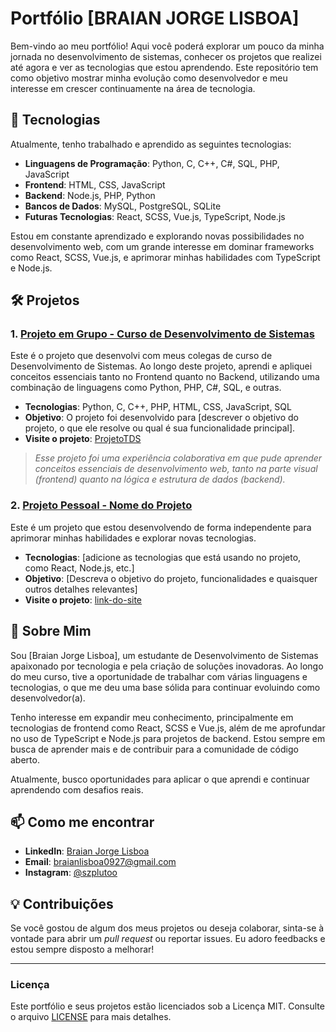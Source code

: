 # Portfólio [BRAIAN JORGE LISBOA]

Bem-vindo ao meu portfólio! Aqui você poderá explorar um pouco da minha jornada no desenvolvimento de sistemas, conhecer os projetos que realizei até agora e ver as tecnologias que estou aprendendo. Este repositório tem como objetivo mostrar minha evolução como desenvolvedor e meu interesse em crescer continuamente na área de tecnologia.

## 🚀 Tecnologias

Atualmente, tenho trabalhado e aprendido as seguintes tecnologias:

- **Linguagens de Programação**: Python, C, C++, C#, SQL, PHP, JavaScript
- **Frontend**: HTML, CSS, JavaScript
- **Backend**: Node.js, PHP, Python
- **Bancos de Dados**: MySQL, PostgreSQL, SQLite
- **Futuras Tecnologias**: React, SCSS, Vue.js, TypeScript, Node.js

Estou em constante aprendizado e explorando novas possibilidades no desenvolvimento web, com um grande interesse em dominar frameworks como React, SCSS, Vue.js, e aprimorar minhas habilidades com TypeScript e Node.js.

## 🛠️ Projetos

### 1. **[Projeto em Grupo - Curso de Desenvolvimento de Sistemas](https://github.com/pluwyoo/ProjetoTDS.git)**

Este é o projeto que desenvolvi com meus colegas de curso de Desenvolvimento de Sistemas. Ao longo deste projeto, aprendi e apliquei conceitos essenciais tanto no Frontend quanto no Backend, utilizando uma combinação de linguagens como Python, PHP, C#, SQL, e outras.

- **Tecnologias**: Python, C, C++, PHP, HTML, CSS, JavaScript, SQL
- **Objetivo**: O projeto foi desenvolvido para [descrever o objetivo do projeto, o que ele resolve ou qual é sua funcionalidade principal].
- **Visite o projeto**: [ProjetoTDS](https://github.com/pluwyoo/ProjetoTDS.git)

> *Esse projeto foi uma experiência colaborativa em que pude aprender conceitos essenciais de desenvolvimento web, tanto na parte visual (frontend) quanto na lógica e estrutura de dados (backend).*

### 2. **[Projeto Pessoal - Nome do Projeto](link-do-projeto)**

Este é um projeto que estou desenvolvendo de forma independente para aprimorar minhas habilidades e explorar novas tecnologias.

- **Tecnologias**: [adicione as tecnologias que está usando no projeto, como React, Node.js, etc.]
- **Objetivo**: [Descreva o objetivo do projeto, funcionalidades e quaisquer outros detalhes relevantes]
- **Visite o projeto**: [link-do-site](link-do-site)

## 💼 Sobre Mim

Sou [Braian Jorge Lisboa], um estudante de Desenvolvimento de Sistemas apaixonado por tecnologia e pela criação de soluções inovadoras. Ao longo do meu curso, tive a oportunidade de trabalhar com várias linguagens e tecnologias, o que me deu uma base sólida para continuar evoluindo como desenvolvedor(a).

Tenho interesse em expandir meu conhecimento, principalmente em tecnologias de frontend como React, SCSS e Vue.js, além de me aprofundar no uso de TypeScript e Node.js para projetos de backend. Estou sempre em busca de aprender mais e de contribuir para a comunidade de código aberto.

Atualmente, busco oportunidades para aplicar o que aprendi e continuar aprendendo com desafios reais.

## 📫 Como me encontrar

- **LinkedIn**: [Braian Jorge Lisboa](https://www.linkedin.com/in/braian-jorge-lisboa-373997290/)
- **Email**: [braianlisboa0927@gmail.com](mail.to:braianlisboa0927@gmail.com)
- **Instagram**: [@szplutoo](https://www.instagram.com/szplutoo/)

## 💡 Contribuições

Se você gostou de algum dos meus projetos ou deseja colaborar, sinta-se à vontade para abrir um *pull request* ou reportar issues. Eu adoro feedbacks e estou sempre disposto a melhorar!

---

### Licença

Este portfólio e seus projetos estão licenciados sob a Licença MIT. Consulte o arquivo [LICENSE](./LICENSE) para mais detalhes.
